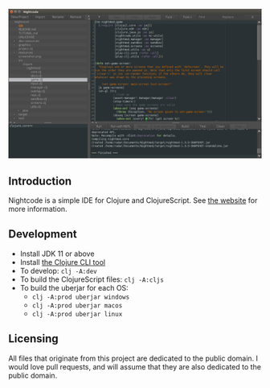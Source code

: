 ![screenshot](screenshot.png)

## Introduction

Nightcode is a simple IDE for Clojure and ClojureScript. See [the website](https://sekao.net/nightcode/) for more information.

## Development

* Install JDK 11 or above
* Install [the Clojure CLI tool](https://clojure.org/guides/getting_started#_clojure_installer_and_cli_tools)
* To develop: `clj -A:dev`
* To build the ClojureScript files: `clj -A:cljs`
* To build the uberjar for each OS:
  * `clj -A:prod uberjar windows`
  * `clj -A:prod uberjar macos`
  * `clj -A:prod uberjar linux`

## Licensing

All files that originate from this project are dedicated to the public domain. I would love pull requests, and will assume that they are also dedicated to the public domain.

